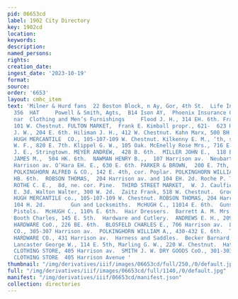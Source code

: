 ```yaml
---
pid: 06653cd
label: 1902 City Directory
key: 1902cd
location: 
keywords: 
description: 
named_persons: 
rights: 
creation_date: 
ingest_date: '2023-10-19'
format: 
source: 
order: '6653'
layout: cmhc_item
text: 'Milner & Hurd fans  22 Boston Block, n Ay, Gor, 4th St.  Life Insurance     GRO
  356  HAT     Powell & Smith, Agts,  B14 Ison AY,  Phoenix Insurance Co,, Hartford
  nar  Clothing and Men’s Furnishings     Flood J. H., 314 EH. 6th. Francis C. H.,
  101 W. Chestnut. FULTON MARKET,  Frank E. Kimball propr., 621-  623 Harrison av.  Hildenbrand
  J. W., 204 E. 6th. Hiliman J. H., 412 W. Chestnut. Kahn Marx, 500 BH. 10th. KELLY
  HUGH MERCANTILE  CO., 105-107-109 W. Chestnut. Kilkenny E. M., ‘th, sw. cor.  Pine.  Kinney
  W. F., 820 E. 7th. Klippel G. W., 105 Oak. McEnelly Rose Mrs., 716 E. 6th. Mangan
  J. E., Stringtown. MEYER ANDREW,  428 B. 6th.  MILLER JOHN E.,  118 E. 6th.  MURPHY
  JAMES M.,  504 HK. 6th.  NAWMAN HENRY B.,,  107 Harrison av.  Neubarth O. R., 721
  Harrison av. O’Hara EH. E., 630 E. 6th. PARKER & BROWN,  200 E. 7th, cor. Poplar.
  POLKINGHORN ALFRED & CO., 142 E. 4th, cor. Poplar. POLKINGHORN WILLIAM A.,,  430-432
  HB. 6th.  ROBSON THOMAS,  204 Harrison av. and 104 EH. 2d. Roche P. T., 508 E. 5th.
  ROTHE C. E.,  8d, ne. cor. Pine.  THIRD STREET MARKET,  W. J. Caulfield mgr., 230
  E. 3d. Walton Walter, 300 W. 2d.  Zaitz Frank, 518 W. Chestnut.  Grocers—Wholesale.  KELLY
  HUGH MERCANTILE co., 105-107-109 W. Chestnut. ROBSON THOMAS, 204 Harrison av. and
  104 H. 2d.        Gun and Locksmiths.  McHUGH C., 11014 E. 6th.  Guns, Rifles and
  Pistols.  McHUGH C., 110% E. 6th.  Hair Dressers.  Barrett A. M. Mrs., 108 BE. 5th.
  Booth Charles, 145 E. 5th.  Hardware and Cutlery.  ANDREWS E. H., 209 B. 6th.  BEMAN
  HARDWARE CoO., 226 BE. 6th.  BLOSFELD CHARLES E., 706 Harrison av.  LEADVILLE HARDWARE
  CO., 305-307 Harrison av.  POLKINGHORN WILLIAM A,, 430-432 E. 6th.  TOMKINS H. H.
  HARDWARE CO., 431 Harrison av.  Harness and Saddles.  Becker Barnard, 105 BE. 4th.
  Lancaster George W., 114 E. 5th, Marling G. W., 220 W. Chestnut.  Hats and Caps.  HAYDEN''S
  CLOTHING STORE, 405 Harrison av.  SMITH J. W. DRY GOODS CoO., 301-303 Harrison av.  HAYDEN’S
  CLOTHING STORE  405 Harrison Avenue '
thumbnail: "/img/derivatives/iiif/images/06653cd/full/250,/0/default.jpg"
full: "/img/derivatives/iiif/images/06653cd/full/1140,/0/default.jpg"
manifest: "/img/derivatives/iiif/06653cd/manifest.json"
collection: directories
---
```

